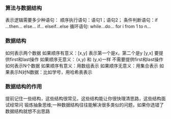 ### 算法与数据结构
表示逻辑需要多少种语句：
顺序执行语句：语句1；语句2；
条件判断语句：if ...then... else...      if... elseif...else
循环语句: while...do...      for i from 1 to n...

### 数据结构
如何表示两个数据
如果顺序有意义：[x,y] 表示第一个是x，第二个是y [y,x]  要提供first和last操作
如果顺序无意义：（x,y) 和 (y,x)一样   不需要提供first和last操作
如何表示N个数据
如果顺序有意义：用数组表示
如果顺序无意义：用集合表示
如果表示N对N数据：比如学号，用哈希表表示

### 数据结构的作用
提前记住一些结构，这些结构很常见，这些结构能让你很快理清思路，这些结构面试经常问
锻炼抽象思维;一种数据结构往往能解决很多类似的问题，如果你选错了数据结构就想不出思路